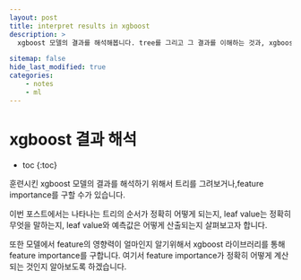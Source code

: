 ```yaml
---
layout: post
title: interpret results in xgboost
description: >
  xgboost 모델의 결과를 해석해봅니다. tree를 그리고 그 결과를 이해하는 것과, xgboost에서의 feature importance를 

sitemap: false
hide_last_modified: true
categories:
    - notes
    - ml
---
```


# xgboost 결과 해석 

* toc
{:toc}

훈련시킨 xgboost 모델의 결과를 해석하기 위해서 트리를 그려보거나,feature importance를 구할 수가 있습니다. 

이번 포스트에서는 나타나는 트리의 순서가 정확히 어떻게 되는지, leaf value는 정확히 무엇을 말하는지, leaf value와 예측값은 어떻게 산출되는지 살펴보고자 합니다. 

또한 모델에서 feature의 영향력이 얼마인지 알기위해서 xgboost 라이브러리를 통해 feature importance를 구합니다. 여기서 feature importance가 정확히 어떻게 계산되는 것인지 알아보도록 하겠습니다.